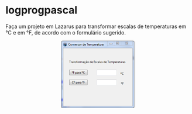# logprogpascal

Faça um projeto em Lazarus para transformar escalas de temperaturas em °C
e em °F, de acordo com o formulário sugerido.


<div id="header" align="center">
  <img src="https://github.com/profalexmonteiro/logprogpascal/blob/main/exemplo04/windows.PNG" width="200"/>
</div>